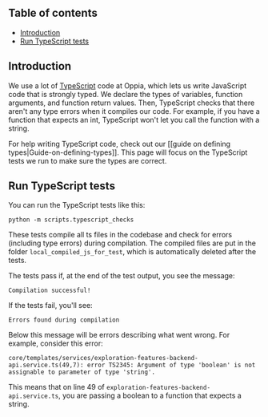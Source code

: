 ## Table of contents

* [Introduction](#introduction)
* [Run TypeScript tests](#run-typescript-tests)

## Introduction

We use a lot of [TypeScript](https://www.typescriptlang.org/) code at Oppia, which lets us write JavaScript code that is strongly typed. We declare the types of variables, function arguments, and function return values. Then, TypeScript checks that there aren't any type errors when it compiles our code. For example, if you have a function that expects an int, TypeScript won't let you call the function with a string.

For help writing TypeScript code, check out our [[guide on defining types|Guide-on-defining-types]]. This page will focus on the TypeScript tests we run to make sure the types are correct.

## Run TypeScript tests

You can run the TypeScript tests like this:

```console
python -m scripts.typescript_checks
```

These tests compile all ts files in the codebase and check for errors (including type errors) during compilation. The compiled files are put in the folder `local_compiled_js_for_test`, which is automatically deleted after the tests.

The tests pass if, at the end of the test output, you see the message:

```text
Compilation successful!
```

If the tests fail, you'll see:

```text
Errors found during compilation
```

Below this message will be errors describing what went wrong. For example, consider this error:

```text
core/templates/services/exploration-features-backend-api.service.ts(49,7): error TS2345: Argument of type 'boolean' is not assignable to parameter of type 'string'.
```

This means that on line 49 of `exploration-features-backend-api.service.ts`, you are passing a boolean to a function that expects a string.
